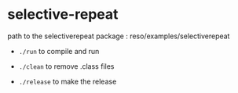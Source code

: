 # selective-repeat

path to the selectiverepeat package : reso/examples/selectiverepeat

- ```./run``` to compile and run

- ```./clean``` to remove .class files

- ```./release``` to make the release
